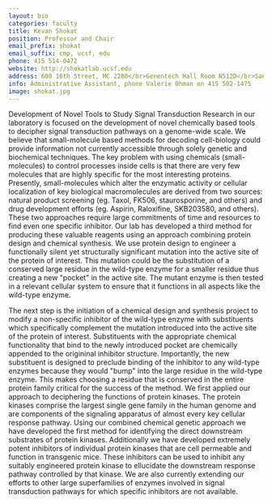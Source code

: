 ```yaml
---
layout: bio
categories: faculty
title: Kevan Shokat
position: Professor and Chair
email_prefix: shokat
email_suffix: cmp, ucsf, edu
phone: 415 514-0472
website: http://shokatlab.ucsf.edu
address: 600 16th Street, MC 2280</br>Genentech Hall Room N512D</br>San Francisco, CA 94158-2280</br>
info: Administrative Assistant, phone Valerie Ohman	on 415 502-1475
image: shokat.jpg
---
```



Development of Novel Tools to Study Signal Transduction 
Research in our laboratory is focused on the development of novel chemically based tools to decipher signal transduction pathways on a genome-wide scale. We believe that small-molecule based methods for decoding cell-biology could provide information not currently accessible through solely genetic and biochemical techniques. The key problem with using chemicals (small-molecules) to control processes inside cells is that there are very few molecules that are highly specific for the most interesting proteins. Presently, small-molecules which alter the enzymatic activity or cellular localization of key biological macromolecules are derived from two sources: natural product screening (eg. Taxol, FK506, staurosporine, and others) and drug development efforts (eg. Aspirin, Raloxifine, SKB203580, and others). These two approaches require large commitments of time and resources to find even one specific inhibitor. 
Our lab has developed a third method for producing these valuable reagents using an approach combining protein design and chemical synthesis. We use protein design to engineer a functionally silent yet structurally significant mutation into the active site of the protein of interest. This mutation could be the substitution of a conserved large residue in the wild-type enzyme for a smaller residue thus creating a new "pocket" in the active site. The mutant enzyme is then tested in a relevant cellular system to ensure that it functions in all aspects like the wild-type enzyme.

The next step is the initiation of a chemical design and synthesis project to modify a non-specific inhibitor of the wild-type enzyme with substituents which specifically complement the mutation introduced into the active site of the protein of interest. Substituents with the appropriate chemical functionality that bind to the newly introduced pocket are chemically appended to the origininal inhibitor structure. Importantly, the new substituent is designed to preclude binding of the inhibitor to any wild-type enzymes because they would "bump" into the large residue in the wild-type enzyme. This makes choosing a residue that is conserved in the entire protein family critical for the success of the method. We first applied our approach to deciphering the functions of protein kinases. The protein kinases comprise the largest single gene family in the human genome and are components of the signaling apparatus of almost every key cellular response pathway. Using our combined chemical genetic approach we have developed the first method for identifying the direct downstream substrates of protein kinases. Additionally we have developed extremely potent inhibitors of individual protein kinases that are cell permeable and function in transgenic mice. These inhibitors can be used to inhibit any suitably engineered protein kinase to ellucidate the downstream response pathway controlled by that kinase. We are also currently extending our efforts to other large superfamilies of enzymes involved in signal transduction pathways for which specific inhibitors are not available.
